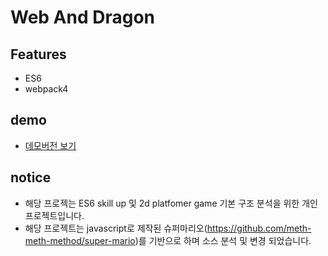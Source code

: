 # Web And Dragon

## Features
- ES6
- webpack4

## demo
 - [데모버전 보기](https://puregramer.github.io/Webcraft/)
 
 ## notice
 - 해당 프로젝는 ES6 skill up 및 2d platfomer game 기본 구조 분석을 위한 개인 프로젝트입니다.
 - 해당 프로젝트는 javascript로 제작된 슈퍼마리오(https://github.com/meth-meth-method/super-mario)를
   기반으로 하며 소스 분석 및 변경 되었습니다.
